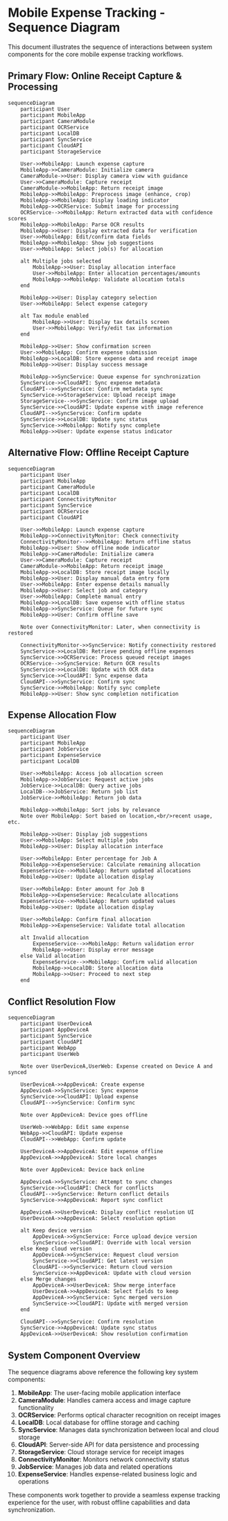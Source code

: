 # Mobile Expense Tracking - Sequence Diagram

This document illustrates the sequence of interactions between system components for the core mobile expense tracking workflows.

## Primary Flow: Online Receipt Capture & Processing

```mermaid
sequenceDiagram
    participant User
    participant MobileApp
    participant CameraModule
    participant OCRService
    participant LocalDB
    participant SyncService
    participant CloudAPI
    participant StorageService
    
    User->>MobileApp: Launch expense capture
    MobileApp->>CameraModule: Initialize camera
    CameraModule->>User: Display camera view with guidance
    User->>CameraModule: Capture receipt
    CameraModule->>MobileApp: Return receipt image
    MobileApp->>MobileApp: Preprocess image (enhance, crop)
    MobileApp->>MobileApp: Display loading indicator
    MobileApp->>OCRService: Submit image for processing
    OCRService-->>MobileApp: Return extracted data with confidence scores
    MobileApp->>MobileApp: Parse OCR results
    MobileApp->>User: Display extracted data for verification
    User->>MobileApp: Edit/confirm data fields
    MobileApp->>MobileApp: Show job suggestions
    User->>MobileApp: Select job(s) for allocation
    
    alt Multiple jobs selected
        MobileApp->>User: Display allocation interface
        User->>MobileApp: Enter allocation percentages/amounts
        MobileApp->>MobileApp: Validate allocation totals
    end
    
    MobileApp->>User: Display category selection
    User->>MobileApp: Select expense category
    
    alt Tax module enabled
        MobileApp->>User: Display tax details screen
        User->>MobileApp: Verify/edit tax information
    end
    
    MobileApp->>User: Show confirmation screen
    User->>MobileApp: Confirm expense submission
    MobileApp->>LocalDB: Store expense data and receipt image
    MobileApp->>User: Display success message
    
    MobileApp->>SyncService: Queue expense for synchronization
    SyncService->>CloudAPI: Sync expense metadata
    CloudAPI-->>SyncService: Confirm metadata sync
    SyncService->>StorageService: Upload receipt image
    StorageService-->>SyncService: Confirm image upload
    SyncService->>CloudAPI: Update expense with image reference
    CloudAPI-->>SyncService: Confirm update
    SyncService->>LocalDB: Update sync status
    SyncService->>MobileApp: Notify sync complete
    MobileApp->>User: Update expense status indicator
```

## Alternative Flow: Offline Receipt Capture

```mermaid
sequenceDiagram
    participant User
    participant MobileApp
    participant CameraModule
    participant LocalDB
    participant ConnectivityMonitor
    participant SyncService
    participant OCRService
    participant CloudAPI
    
    User->>MobileApp: Launch expense capture
    MobileApp->>ConnectivityMonitor: Check connectivity
    ConnectivityMonitor-->>MobileApp: Return offline status
    MobileApp->>User: Show offline mode indicator
    MobileApp->>CameraModule: Initialize camera
    User->>CameraModule: Capture receipt
    CameraModule->>MobileApp: Return receipt image
    MobileApp->>LocalDB: Store receipt image locally
    MobileApp->>User: Display manual data entry form
    User->>MobileApp: Enter expense details manually
    MobileApp->>User: Select job and category
    User->>MobileApp: Complete manual entry
    MobileApp->>LocalDB: Save expense with offline status
    MobileApp->>SyncService: Queue for future sync
    MobileApp->>User: Confirm offline save
    
    Note over ConnectivityMonitor: Later, when connectivity is restored
    
    ConnectivityMonitor->>SyncService: Notify connectivity restored
    SyncService->>LocalDB: Retrieve pending offline expenses
    SyncService->>OCRService: Process queued receipt images
    OCRService-->>SyncService: Return OCR results
    SyncService->>LocalDB: Update with OCR data
    SyncService->>CloudAPI: Sync expense data
    CloudAPI-->>SyncService: Confirm sync
    SyncService->>MobileApp: Notify sync complete
    MobileApp->>User: Show sync completion notification
```

## Expense Allocation Flow

```mermaid
sequenceDiagram
    participant User
    participant MobileApp
    participant JobService
    participant ExpenseService
    participant LocalDB
    
    User->>MobileApp: Access job allocation screen
    MobileApp->>JobService: Request active jobs
    JobService->>LocalDB: Query active jobs
    LocalDB-->>JobService: Return job list
    JobService->>MobileApp: Return job data
    
    MobileApp->>MobileApp: Sort jobs by relevance
    Note over MobileApp: Sort based on location,<br/>recent usage, etc.
    
    MobileApp->>User: Display job suggestions
    User->>MobileApp: Select multiple jobs
    MobileApp->>User: Display allocation interface
    
    User->>MobileApp: Enter percentage for Job A
    MobileApp->>ExpenseService: Calculate remaining allocation
    ExpenseService-->>MobileApp: Return updated allocations
    MobileApp->>User: Update allocation display
    
    User->>MobileApp: Enter amount for Job B
    MobileApp->>ExpenseService: Recalculate allocations
    ExpenseService-->>MobileApp: Return updated values
    MobileApp->>User: Update allocation display
    
    User->>MobileApp: Confirm final allocation
    MobileApp->>ExpenseService: Validate total allocation
    
    alt Invalid allocation
        ExpenseService-->>MobileApp: Return validation error
        MobileApp->>User: Display error message
    else Valid allocation
        ExpenseService-->>MobileApp: Confirm valid allocation
        MobileApp->>LocalDB: Store allocation data
        MobileApp->>User: Proceed to next step
    end
```

## Conflict Resolution Flow

```mermaid
sequenceDiagram
    participant UserDeviceA
    participant AppDeviceA
    participant SyncService
    participant CloudAPI
    participant WebApp
    participant UserWeb
    
    Note over UserDeviceA,UserWeb: Expense created on Device A and synced
    
    UserDeviceA->>AppDeviceA: Create expense
    AppDeviceA->>SyncService: Sync expense
    SyncService->>CloudAPI: Upload expense
    CloudAPI-->>SyncService: Confirm sync
    
    Note over AppDeviceA: Device goes offline
    
    UserWeb->>WebApp: Edit same expense
    WebApp->>CloudAPI: Update expense
    CloudAPI-->>WebApp: Confirm update
    
    UserDeviceA->>AppDeviceA: Edit expense offline
    AppDeviceA->>AppDeviceA: Store local changes
    
    Note over AppDeviceA: Device back online
    
    AppDeviceA->>SyncService: Attempt to sync changes
    SyncService->>CloudAPI: Check for conflicts
    CloudAPI-->>SyncService: Return conflict details
    SyncService->>AppDeviceA: Report sync conflict
    
    AppDeviceA->>UserDeviceA: Display conflict resolution UI
    UserDeviceA->>AppDeviceA: Select resolution option
    
    alt Keep device version
        AppDeviceA->>SyncService: Force upload device version
        SyncService->>CloudAPI: Override with local version
    else Keep cloud version
        AppDeviceA->>SyncService: Request cloud version
        SyncService->>CloudAPI: Get latest version
        CloudAPI-->>SyncService: Return cloud version
        SyncService->>AppDeviceA: Update with cloud version
    else Merge changes
        AppDeviceA->>UserDeviceA: Show merge interface
        UserDeviceA->>AppDeviceA: Select fields to keep
        AppDeviceA->>SyncService: Sync merged version
        SyncService->>CloudAPI: Update with merged version
    end
    
    CloudAPI-->>SyncService: Confirm resolution
    SyncService->>AppDeviceA: Update sync status
    AppDeviceA->>UserDeviceA: Show resolution confirmation
```

## System Component Overview

The sequence diagrams above reference the following key system components:

1. **MobileApp**: The user-facing mobile application interface
2. **CameraModule**: Handles camera access and image capture functionality
3. **OCRService**: Performs optical character recognition on receipt images
4. **LocalDB**: Local database for offline storage and caching
5. **SyncService**: Manages data synchronization between local and cloud storage
6. **CloudAPI**: Server-side API for data persistence and processing
7. **StorageService**: Cloud storage service for receipt images
8. **ConnectivityMonitor**: Monitors network connectivity status
9. **JobService**: Manages job data and related operations
10. **ExpenseService**: Handles expense-related business logic and operations

These components work together to provide a seamless expense tracking experience for the user, with robust offline capabilities and data synchronization.